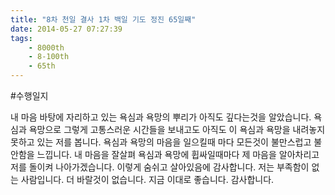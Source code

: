 ```yaml
---
title: "8차 천일 결사 1차 백일 기도 정진 65일째"
date: 2014-05-27 07:27:39
tags:
    - 8000th
    - 8-100th
    - 65th
---
```


#수행일지

내 마음 바탕에 자리하고 있는 욕심과 욕망의 뿌리가 아직도 깊다는것을 알았습니다. 욕심과 욕망으로 그렇게 고통스러운 시간들을 보내고도 아직도 이 욕심과 욕망을 내려놓지 못하고 있는 저를 봅니다. 욕심과 욕망의 마음을 일으킬때 마다 모든것이 불만스럽고 불안함을 느낍니다. 내 마음을 잘살펴 욕심과 욕망에 휩싸일때마다 제 마음을 알아차리고 저를 돌이켜 나아가겠습니다. 이렇게 숨쉬고 살아있음에 감사합니다. 저는 부족함이 없는 사람입니다. 더 바랄것이 없습니다. 지금 이대로 좋습니다. 감사합니다.
